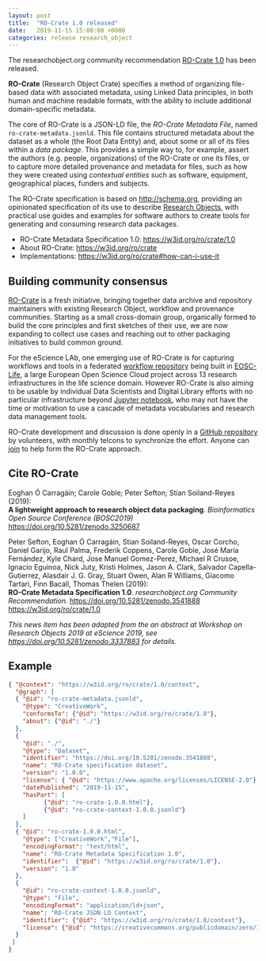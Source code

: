 ```yaml
---
layout: post
title:  "RO-Crate 1.0 released"
date:   2019-11-15 15:00:00 +0000
categories: release research_object
---
```


The researchobject.org community recommendation [RO-Crate 1.0](https://w3id.org/ro/crate/1.0) has been released.

**RO-Crate** (Research Object Crate) specifies a method of organizing file-based data with associated metadata, using Linked Data principles, in both human and machine readable formats, with the ability to include additional domain-specific metadata.

The core of RO-Crate is a JSON-LD file, the _RO-Crate Metadata File_, named `ro-crate-metadata.jsonld`. This file contains structured metadata about the dataset as a whole (the Root Data Entity) and, about some or all of its files within a _data package_. This provides a simple way to, for example, assert the authors (e.g. people, organizations) of the RO-Crate or one its files, or to capture more detailed provenance and metadata for files, such as how they were created using _contextual entities_ such as software, equipment, geographical places, funders and subjects.

The RO-Crate specification is based on <http://schema.org>, providing an opinionated specification of its use to describe [Research Objects](http://www.researchobject.org/), with practical use guides and examples for software authors to create tools for generating and consuming research data packages.

* RO-Crate Metadata Specification 1.0: <https://w3id.org/ro/crate/1.0>
* About RO-Crate: <https://w3id.org/ro/crate>
* Implementations: <https://w3id.org/ro/crate#how-can-i-use-it>


## Building community consensus

[RO-Crate](https://w3id.org/ro/crate) is a fresh initiative, bringing together data archive and repository maintainers with existing Research Object, workflow and provenance communities.  Starting as a small cross-domain group, organically formed to build the core principles and first sketches of their use, we are now expanding to collect use cases and reaching out to other packaging initiatives to build common ground.

For the eScience LAb, one emerging use of RO-Crate is for capturing workflows and tools in a federated [workflow repository](https://esciencelab.org.uk/projects/eosclife/) being built in [EOSC-Life](http://www.eosc-life.eu/), a large European Open Science Cloud project across 13 research infrastructures in the life science domain. However RO-Crate is also aiming to be usable by individual Data Scientists and Digital Library efforts with no particular infrastructure beyond [Jupyter notebook](https://jupyter.org/), who may not have the time or motivation to use a cascade of metadata vocabularies and research data management tools.

RO-Crate development and discussion is done openly in a [GitHub repository](https://github.com/ResearchObject/ro-crate) by volunteers, with monthly telcons to synchronize the effort. Anyone can [join](https://github.com/ResearchObject/ro-crate/issues/1) to help form the RO-Crate approach.

## Cite RO-Crate

Eoghan Ó Carragáin; Carole Goble; Peter Sefton; Stian Soiland-Reyes (2019):  
**A lightweight approach to research object data packaging**.
_Bioinformatics Open Source Conference (BOSC2019)_
<https://doi.org/10.5281/zenodo.3250687>

Peter Sefton, Eoghan Ó Carragáin, Stian Soiland-Reyes, Oscar Corcho, Daniel Garijo, Raul Palma, Frederik Coppens, Carole Goble, José María Fernández, Kyle Chard, Jose Manuel Gomez-Perez, Michael R Crusoe, Ignacio Eguinoa, Nick Juty, Kristi Holmes, Jason A. Clark, Salvador Capella-Gutierrez, Alasdair J. G. Gray, Stuart Owen, Alan R Williams, Giacomo Tartari, Finn Bacall, Thomas Thelen (2019):  
**RO-Crate Metadata Specification 1.0**. _researchobject.org Community Recommendation_.
<https://doi.org/10.5281/zenodo.3541888>
<https://w3id.org/ro/crate/1.0>

_This news item has been adapted from the an abstract at *Workshop on Research Objects 2019* at *eScience 2019*, see <https://doi.org/10.5281/zenodo.3337883> for details_.


## Example

```json
{ "@context": "https://w3id.org/ro/crate/1.0/context",
  "@graph": [
  { "@id": "ro-crate-metadata.jsonld",
    "@type": "CreativeWork",
    "conformsTo": {"@id": "https://w3id.org/ro/crate/1.0"},
    "about": {"@id": "./"}
  },
  {
    "@id": "./",
    "@type": "Dataset",
    "identifier": "https://doi.org/10.5281/zenodo.3541888",
    "name": "RO-Crate specification dataset",
    "version": "1.0.0",
    "license": { "@id": "https://www.apache.org/licenses/LICENSE-2.0"},
    "datePublished": "2019-11-15",
    "hasPart": [
          {"@id": "ro-crate-1.0.0.html"},
          {"@id": "ro-crate-context-1.0.0.jsonld"}
    ]
  },
  { "@id": "ro-crate-1.0.0.html",
    "@type": ["CreativeWork","File"],
    "encodingFormat": "text/html",
    "name": "RO-Crate Metadata Specification 1.0",
    "identifier":  {"@id": "https://w3id.org/ro/crate/1.0"},
    "version": "1.0"
  },
  {
    "@id": "ro-crate-context-1.0.0.jsonld",
    "@type": "File",
    "encodingFormat": "application/ld+json",
    "name": "RO-Crate JSON-LD Context",
    "identifier": {"@id": "https://w3id.org/ro/crate/1.0/context"},
    "license": {"@id": "https://creativecommons.org/publicdomain/zero/1.0/"}
  }
 ]
}
```

